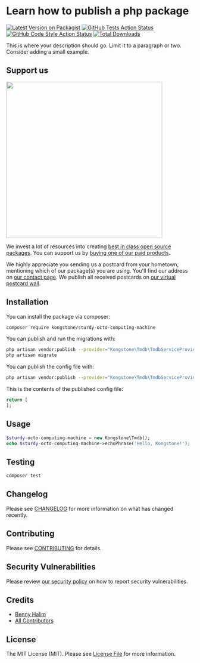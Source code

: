 # Learn how to publish a php package

[![Latest Version on Packagist](https://img.shields.io/packagist/v/kongstone/sturdy-octo-computing-machine.svg?style=flat-square)](https://packagist.org/packages/kongstone/sturdy-octo-computing-machine)
[![GitHub Tests Action Status](https://img.shields.io/github/workflow/status/kongstone/sturdy-octo-computing-machine/run-tests?label=tests)](https://github.com/kongstone/sturdy-octo-computing-machine/actions?query=workflow%3ATests+branch%3Amaster)
[![GitHub Code Style Action Status](https://img.shields.io/github/workflow/status/kongstone/sturdy-octo-computing-machine/Check%20&%20fix%20styling?label=code%20style)](https://github.com/kongstone/sturdy-octo-computing-machine/actions?query=workflow%3A"Check+%26+fix+styling"+branch%3Amaster)
[![Total Downloads](https://img.shields.io/packagist/dt/kongstone/sturdy-octo-computing-machine.svg?style=flat-square)](https://packagist.org/packages/kongstone/sturdy-octo-computing-machine)


This is where your description should go. Limit it to a paragraph or two. Consider adding a small example.

## Support us

[<img src="https://github-ads.s3.eu-central-1.amazonaws.com/package-sturdy-octo-computing-machine-laravel.jpg?t=1" width="419px" />](https://spatie.be/github-ad-click/package-sturdy-octo-computing-machine-laravel)

We invest a lot of resources into creating [best in class open source packages](https://spatie.be/open-source). You can support us by [buying one of our paid products](https://spatie.be/open-source/support-us).

We highly appreciate you sending us a postcard from your hometown, mentioning which of our package(s) you are using. You'll find our address on [our contact page](https://spatie.be/about-us). We publish all received postcards on [our virtual postcard wall](https://spatie.be/open-source/postcards).

## Installation

You can install the package via composer:

```bash
composer require kongstone/sturdy-octo-computing-machine
```

You can publish and run the migrations with:

```bash
php artisan vendor:publish --provider="Kongstone\Tmdb\TmdbServiceProvider" --tag="sturdy-octo-computing-machine-migrations"
php artisan migrate
```

You can publish the config file with:
```bash
php artisan vendor:publish --provider="Kongstone\Tmdb\TmdbServiceProvider" --tag="sturdy-octo-computing-machine-config"
```

This is the contents of the published config file:

```php
return [
];
```

## Usage

```php
$sturdy-octo-computing-machine = new Kongstone\Tmdb();
echo $sturdy-octo-computing-machine->echoPhrase('Hello, Kongstone!');
```

## Testing

```bash
composer test
```

## Changelog

Please see [CHANGELOG](CHANGELOG.md) for more information on what has changed recently.

## Contributing

Please see [CONTRIBUTING](.github/CONTRIBUTING.md) for details.

## Security Vulnerabilities

Please review [our security policy](../../security/policy) on how to report security vulnerabilities.

## Credits

- [Benny Halim](https://github.com/fransiskusbenny)
- [All Contributors](../../contributors)

## License

The MIT License (MIT). Please see [License File](LICENSE.md) for more information.
